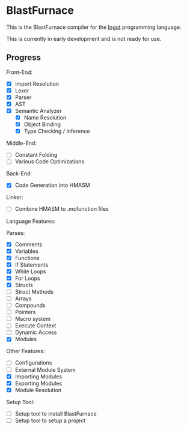 # BlastFurnace

This is the BlastFurnace compiler for the [Ingot](https://hanmin.dev/ingot-docs/) programming language.

This is currently in early development and is not ready for use.

## Progress

Front-End:
- [x] Import Resolution
- [x] Lexer
- [x] Parser
- [x] AST
- [x] Semantic Analyzer
  - [x] Name Resolution
  - [x] Object Binding
  - [x] Type Checking / Inference

Middle-End:
- [ ] Constant Folding
- [ ] Various Code Optimizations

Back-End:
- [x] Code Generation into HMASM

Linker:
- [ ] Combine HMASM to .mcfunction files

Language Features:

Parses:
- [x] Comments
- [x] Variables
- [x] Functions
- [x] If Statements
- [x] While Loops
- [x] For Loops
- [x] Structs
- [ ] Struct Methods
- [ ] Arrays
- [ ] Compounds
- [ ] Pointers
- [ ] Macro system
- [ ] Execute Context
- [ ] Dynamic Access
- [x] Modules

Other Features:
- [ ] Configurations
- [ ] External Module System
 - [x] Importing Modules
 - [x] Exporting Modules
 - [x] Module Resolution

Setup Tool:
- [ ] Setup tool to install BlastFurnace
- [ ] Setup tool to setup a project